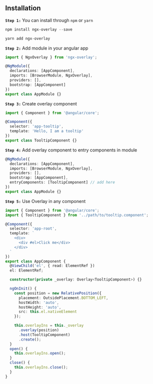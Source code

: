 ## Installation

**`Step 1:`** You can install through `npm` or `yarn`

```powershell
npm install ngx-overlay --save
```

```powershell
yarn add ngx-overlay
```

**`Step 2:`** Add module in your angular app

```typescript
import { NgxOverlay } from 'ngx-overlay';

@NgModule({
  declarations: [AppComponent],
  imports: [BrowserModule, NgxOverlay],
  providers: [],
  bootstrap: [AppComponent]
})
export class AppModule {}
```

**`Step 3:`** Create overlay component

```typescript
import { Component } from '@angular/core';

@Component({
  selector: 'app-tooltip',
  template: 'Hello, I am a tooltip'
})
export class TooltipComponent {}
```

**`Step 4:`** Add overlay component to entry components in module

```typescript
@NgModule({
  declarations: [AppComponent],
  imports: [BrowserModule, NgxOverlay],
  providers: [],
  bootstrap: [AppComponent],
  entryComponents: [TooltipComponent] // add here
})
export class AppModule {}
```

**`Step 5:`** Use Overlay in any component

```typescript
import { Component } from '@angular/core';
import { TooltipComponent } from '../path/to/tooltip.component';

@Component({
  selector: 'app-root',
  template: `
    <div>
      <div #el>Click me</div>
    </div>
  `
})
export class AppComponent {
  @ViewChild('el', { read: ElementRef })
  el: ElementRef;

  constructor(private _overlay: Overlay<TooltipComponent>) {}

  ngOnInit() {
    const position = new RelativePosition({
      placement: OutsidePlacement.BOTTOM_LEFT,
      hostWidth: 'auto',
      hostHeight: 'auto',
      src: this.el.nativeElement
    });

    this.overlayIns = this._overlay
      .overlay(position)
      .host(TooltipComponent)
      .create();
  }
  open() {
    this.overlayIns.open();
  }
  close() {
    this.overlayIns.close();
  }
}
```
